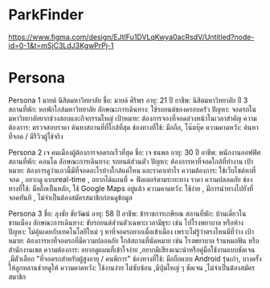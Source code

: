 # ParkFinder
https://www.figma.com/design/EJtIFu1DVLqKwya0acRsdV/Untitled?node-id=0-1&t=mSjC3LdJ3KgwPrPj-1
# Persona
Persona 1
มายต์  นิสิตมหาวิทยาลัย
ชื่อ: มายด์ ศิริพร
อายุ: 21 ปี
อาชีพ: นิสิตมหาวิทยาลัย ปี 3
สถานที่พัก: หอพักใกล้มหาวิทยาลัย
ลักษณะการเดินทาง: ใช้รถยนต์ของครอบครัว
ปัญหา: จอดรถในมหาวิทยาลัยยากช่วงสอบและกิจกรรมใหญ่
เป้าหมาย: ต้องการจองที่จอดล่วงหน้าในเวลาสำคัญ
ความต้องการ: ตรวจสอบราคา ค้นหาสถานที่ที่ใกล้ที่สุด
ช่องทางที่ใช้: มือถือ, โน๊ตบุ๊ค
ความคาดหวัง: ค้นหาที่จอด / มีรีวิวผู้ใช้จริง
 
Persona 2
เจ คนเมืองผู้ต้องการจอดรถเร็วที่สุด
ชื่อ: เจ ธนพล
อายุ: 30 ปี
อาชีพ: พนักงานออฟฟิศ
สถานที่พัก: คอนโด
ลักษณะการเดินทาง: รถยนต์ส่วนตัว
ปัญหา: ต้องการหาที่จอดใกล้ที่ทำงาน
เป้าหมาย: ต้องการดูว่าแถวนี้มีที่จอดอะไรบ้างใกล้แค่ไหน และราคาเท่าไร
ความต้องการ: ใช้เว็บไซต์หาที่จอด  , อยากดู แบบreal-time  , อยากได้แผนที่ + ฟิลเตอร์ตามระยะทาง ราคา ความปลอดภัย
ช่องทางที่ใช้: มือถือเป็นหลัก, ใช้ Google Maps อยู่แล้ว
ความคาดหวัง: ใช้ง่าย , มีการนำทางไปยังที่จอดทันที , ไม่จำเป็นต้องสมัครสมาชิกก่อนดูข้อมูล
 
Persona 3
ชื่อ: ลุงชัย ชัยวัฒน์
อายุ: 58 ปี
อาชีพ: ข้าราชการเกษียณ
สถานที่พัก: บ้านเดี่ยวในชานเมือง
ลักษณะการเดินทาง: ขับรถยนต์ส่วนตัวเฉพาะเวลามีธุระ เช่น ไปโรงพยาบาล หรือห้าง
ปัญหา: ไม่คุ้นเคยกับเทคโนโลยีใหม่ ๆ หาที่จอดรถยากเมื่อเข้าเมือง เพราะไม่รู้ว่าตรงไหนมีที่ว่าง
เป้าหมาย: ต้องการหาที่จอดรถที่มีความปลอดภัย ใกล้สถานที่นัดหมาย เช่น โรงพยาบาล ร้านหมอฟัน หรือสำนักงานเขต
ความต้องการ: อยากดูแผนที่เข้าใจง่าย ,อยากมีเสียงแนะนำหรือคู่มือใช้งานแบบชัดเจน ,มีตัวเลือก "ที่จอดรถสำหรับผู้สูงอายุ / คนพิการ"
ช่องทางที่ใช้: มือถือแบบ Android รุ่นเก่า, บางครั้งให้ลูกหลานช่วยดูให้
ความคาดหวัง: ใช้งานง่าย ไม่ซับซ้อน ,มีปุ่มใหญ่ ๆ ชัดเจน ,ไม่จำเป็นต้องสมัครสมาชิก
